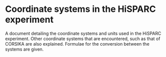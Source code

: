 Coordinate systems in the HiSPARC experiment
============================================

A document detailing the coordinate systems and units used in the
HiSPARC experiment. Other coordinate systems that are encountered, such
as that of CORSIKA are also explained. Formulae for the conversion
between the systems are given.
